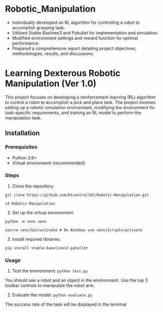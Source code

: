 # Robotic_Manipulation

- Individually developed an RL algorithm for controlling a robot to accomplish grasping task.
- Utilized Stable Baslines3 and Pybullet for implementation and simulation.
- Modified environment settings and reward function for optimal performance.
- Prepared a comprehensive report detailing project objectives, methodologies, results, and discussions. 

# Learning Dexterous Robotic Manipulation (Ver 1.0)

This project focuses on developing a reinforcement learning (RL) algorithm to control a robot to accomplish a pick and place task. The project involves setting up a robotic simulation environment, modifying the environment for task-specific requirements, and training an RL model to perform the manipulation task.

## Installation
### Prerequisites
- Python 3.6+
- Virtual environment (recommended)

### Steps

1. Clone the repository:

`git clone https://github.com/btcantrell02/Robotic-Manipulation.git`

`cd Robotic-Manipulation`

2. Set up the virtual environment:

`python -m venv venv`

`source venv/bin/activate # On Windows use venv\Scripts\activate`

3. Install required libraries:

`pip install stable-baselines3 pybullet`

### Usage
1. Test the environment:
`python test.py`

You should see a robot and an object in the environment. Use the top 3 toolbar controls to manipulate the robot arm.

2. Evaluate the model:
`python evaluate.py`

The success rate of the task will be displayed in the terminal

